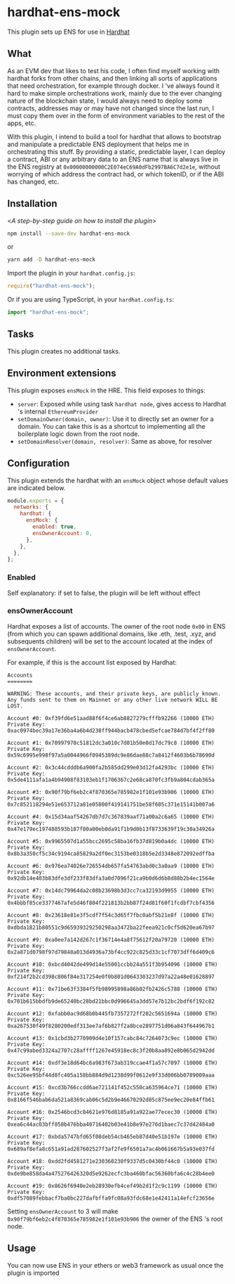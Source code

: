 # hardhat-ens-mock

This plugin sets up ENS for use in [Hardhat](https://hardhat.org)

## What

As an EVM dev that likes to test his code, I often find myself working with hardhat forks from other chains, and then linking all sorts of applications that need orchestration, for example through docker. I 've always found it hard to make simple orchestrations work, mainly due to the ever changing nature of the blockchain state, I would always need to deploy some contracts, addresses may or may have not changed since the last run, I must copy them over in the form of environment variables to the rest of the apps, etc.

With this plugin, I intend to build a tool for hardhat that allows to bootstrap and manipulate a predictable ENS deployment that helps me in orchestrating this stuff. By providing a static, predictable layer, I can deploy a contract, ABI or any arbitrary data to an ENS name that is always live in the ENS registry at `0x00000000000C2E074eC69A0dFb2997BA6C7d2e1e`, without worrying of which address the contract had, or which tokenID, or if the ABI has changed, etc.

## Installation

<_A step-by-step guide on how to install the plugin_>

```bash
npm install --save-dev hardhat-ens-mock
```

or

```bash
yarn add -D hardhat-ens-mock
```

Import the plugin in your `hardhat.config.js`:

```js
require("hardhat-ens-mock");
```

Or if you are using TypeScript, in your `hardhat.config.ts`:

```ts
import "hardhat-ens-mock";
```

## Tasks

This plugin creates no additional tasks.

## Environment extensions

This plugin exposes `ensMock` in the HRE. This field exposes to things:

- `server`: Exposed while using task `hardhat node`, gives access to Hardhat 's internal `EthereumProvider`
- `setDomainOwner(domain, owner)`: Use it to directly set an owner for a domain. You can take this is as a shortcut to implementing all the boilerplate logic down from the root node.
- `setDomainResolver(domain, resolver)`: Same as above, for resolver

## Configuration

This plugin extends the hardhat with an `ensMock` object whose default values are indicated below.

```js
module.exports = {
  networks: {
    hardhat: {
      ensMock: {
        enabled: true,
        ensOwnerAccount: 0,
      },
    },
  },
};
```

### Enabled

Self explanatory: if set to false, the plugin will be left without effect

### ensOwnerAccount

Hardhat exposes a list of accounts. The owner of the root node `0x00` in ENS (from which you can spawn additional domains, like .eth, .test, .xyz, and subsequents children) will be set to the account located at the index of `ensOwnerAccount`.

For example, if this is the account list exposed by Hardhat:

```
Accounts
========

WARNING: These accounts, and their private keys, are publicly known.
Any funds sent to them on Mainnet or any other live network WILL BE LOST.

Account #0: 0xf39fd6e51aad88f6f4ce6ab8827279cfffb92266 (10000 ETH)
Private Key: 0xac0974bec39a17e36ba4a6b4d238ff944bacb478cbed5efcae784d7bf4f2ff80

Account #1: 0x70997970c51812dc3a010c7d01b50e0d17dc79c8 (10000 ETH)
Private Key: 0x59c6995e998f97a5a0044966f0945389dc9e86dae88c7a8412f4603b6b78690d

Account #2: 0x3c44cdddb6a900fa2b585dd299e03d12fa4293bc (10000 ETH)
Private Key: 0x5de4111afa1a4b94908f83103eb1f1706367c2e68ca870fc3fb9a804cdab365a

Account #3: 0x90f79bf6eb2c4f870365e785982e1f101e93b906 (10000 ETH)
Private Key: 0x7c852118294e51e653712a81e05800f419141751be58f605c371e15141b007a6

Account #4: 0x15d34aaf54267db7d7c367839aaf71a00a2c6a65 (10000 ETH)
Private Key: 0x47e179ec197488593b187f80a00eb0da91f1b9d0b13f8733639f19c30a34926a

Account #5: 0x9965507d1a55bcc2695c58ba16fb37d819b0a4dc (10000 ETH)
Private Key: 0x8b3a350cf5c34c9194ca85829a2df0ec3153be0318b5e2d3348e872092edffba

Account #6: 0x976ea74026e726554db657fa54763abd0c3a0aa9 (10000 ETH)
Private Key: 0x92db14e403b83dfe3df233f83dfa3a0d7096f21ca9b0d6d6b8d88b2b4ec1564e

Account #7: 0x14dc79964da2c08b23698b3d3cc7ca32193d9955 (10000 ETH)
Private Key: 0x4bbbf85ce3377467afe5d46f804f221813b2bb87f24d81f60f1fcdbf7cbf4356

Account #8: 0x23618e81e3f5cdf7f54c3d65f7fbc0abf5b21e8f (10000 ETH)
Private Key: 0xdbda1821b80551c9d65939329250298aa3472ba22feea921c0cf5d620ea67b97

Account #9: 0xa0ee7a142d267c1f36714e4a8f75612f20a79720 (10000 ETH)
Private Key: 0x2a871d0798f97d79848a013d4936a73bf4cc922c825d33c1cf7073dff6d409c6

Account #10: 0xbcd4042de499d14e55001ccbb24a551f3b954096 (10000 ETH)
Private Key: 0xf214f2b2cd398c806f84e317254e0f0b801d0643303237d97a22a48e01628897

Account #11: 0x71be63f3384f5fb98995898a86b02fb2426c5788 (10000 ETH)
Private Key: 0x701b615bbdfb9de65240bc28bd21bbc0d996645a3dd57e7b12bc2bdf6f192c82

Account #12: 0xfabb0ac9d68b0b445fb7357272ff202c5651694a (10000 ETH)
Private Key: 0xa267530f49f8280200edf313ee7af6b827f2a8bce2897751d06a843f644967b1

Account #13: 0x1cbd3b2770909d4e10f157cabc84c7264073c9ec (10000 ETH)
Private Key: 0x47c99abed3324a2707c28affff1267e45918ec8c3f20b8aa892e8b065d2942dd

Account #14: 0xdf3e18d64bc6a983f673ab319ccae4f1a57c7097 (10000 ETH)
Private Key: 0xc526ee95bf44d8fc405a158bb884d9d1238d99f0612e9f33d006bb0789009aaa

Account #15: 0xcd3b766ccdd6ae721141f452c550ca635964ce71 (10000 ETH)
Private Key: 0x8166f546bab6da521a8369cab06c5d2b9e46670292d85c875ee9ec20e84ffb61

Account #16: 0x2546bcd3c84621e976d8185a91a922ae77ecec30 (10000 ETH)
Private Key: 0xea6c44ac03bff858b476bba40716402b03e41b8e97e276d1baec7c37d42484a0

Account #17: 0xbda5747bfd65f08deb54cb465eb87d40e51b197e (10000 ETH)
Private Key: 0x689af8efa8c651a91ad287602527f3af2fe9f6501a7ac4b061667b5a93e037fd

Account #18: 0xdd2fd4581271e230360230f9337d5c0430bf44c0 (10000 ETH)
Private Key: 0xde9be858da4a475276426320d5e9262ecfc3ba460bfac56360bfa6c4c28b4ee0

Account #19: 0x8626f6940e2eb28930efb4cef49b2d1f2c9c1199 (10000 ETH)
Private Key: 0xdf57089febbacf7ba0bc227dafbffa9fc08a93fdc68e1e42411a14efcf23656e
```

Setting `ensOwnerAccount` to 3 will make `0x90f79bf6eb2c4f870365e785982e1f101e93b906` the owner of the ENS 's root node.

## Usage

You can now use ENS in your ethers or web3 framework as usual once the plugin is imported
